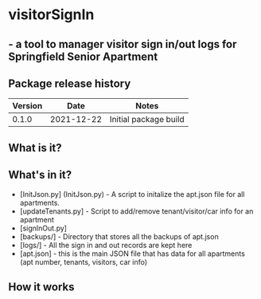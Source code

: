 # visitorSignIn
## - a tool to manager visitor sign in/out logs for Springfield Senior Apartment

## Package release history

| Version | Date | Notes |
|---------|------|-------|
| 0.1.0   | 2021-12-22 | Initial package build |

## What is it?

## What's in it?

- [InitJson.py] (InitJson.py) - A script to initalize the apt.json file for all apartments.
- [updateTenants.py] - Script to add/remove tenant/visitor/car info for an apartment
- [signInOut.py] 
- [backups/] - Directory that stores all the backups of apt.json
- [logs/] - All the sign in and out records are kept here
- [apt.json] - this is the main JSON file that has data for all apartments (apt number, tenants, visitors, car info)

## How it works

